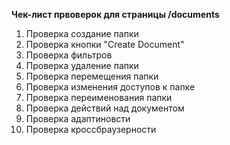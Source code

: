 **Чек-лист првоверок для страницы /documents**
1. Проверка создание папки
2. Проверка кнопки "Create Document"
3. Проверка фильтров
4. Проверка удаление папки
5. Проверка перемещения папки
6. Проверка изменения доступов к папке
7. Проверка переименования папки
12. Проверка действий над документом
13. Проверка адаптиновсти
14. Проверка кроссбраузерности
